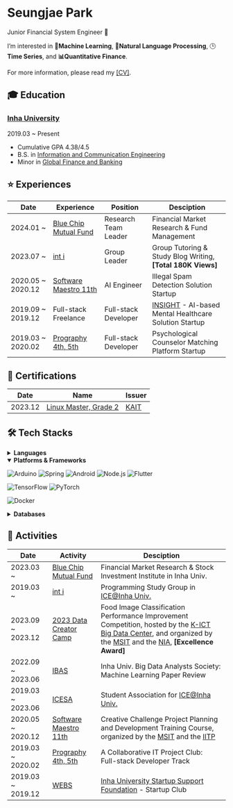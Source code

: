 # Seungjae Park

Junior Financial System Engineer 🌱

I’m interested in **🤖Machine Learning**, **📖Natural Language Processing**, 🕒**Time Series**, and **📊Quantitative Finance**.

For more information, please read my [[CV]](https://Astro36.github.io/Astro36/CV_Park.pdf).

## 🎓 Education

### [Inha University](http://www.inha.ac.kr/)

2019.03 ~ Present

- Cumulative GPA 4.38/4.5
- B.S. in [Information and Communication Engineering](https://ice.inha.ac.kr/ice/index.do)
- Minor in [Global Finance and Banking](https://gfiba.inha.ac.kr/gfiba/index.do)

## ⭐ Experiences

| Date | Experience | Position | Desciption |
| --- | --- | --- | --- |
| 2024.01 ~ | [‌Blue Chip Mutual Fund](https://inhabluechip.com/) | Research Team Leader | Financial Market Research & Fund Management |
| 2023.07 ~ | [int i](https://int-i.github.io/) | Group Leader | Group Tutoring & Study Blog Writing, **[Total 180K Views]** |
| 2020.05 ~ 2020.12 | [Software Maestro 11th](https://www.swmaestro.org/sw/main/main.do) | AI Engineer | Illegal Spam Detection Solution Startup |
| 2019.09 ~ 2019.12 | Full-stack Freelance | Full-stack Developer | [INSIGHT](https://insightsolution.github.io/) - AI-based Mental Healthcare Solution Startup |
| 2019.03 ~ 2020.02 | [Prography 4th, 5th](https://prography.org/) | Full-stack Developer | Psychological Counselor Matching Platform Startup |

## 📑 Certifications

| Date | Name | Issuer |
| --- | --- | --- |
| 2023.12 | [Linux Master, Grade 2](https://www.pqi.or.kr/inf/qul/infQulBasDetail.do?qulId=433) | [KAIT](https://www.ihd.or.kr/) |

## 🛠 Tech Stacks

<details>
<summary><b>Languages</b></summary>

![C++](https://img.shields.io/badge/C++-00599C?style=flat-square&logo=c%2B%2B&logoColor=white)
![Java](https://img.shields.io/badge/Java-ED8B00?style=flat-square&logo=openjdk&logoColor=white)
![Kotlin](https://img.shields.io/badge/Kotlin-7F52FF?style=flat-square&logo=kotlin&logoColor=white)
![JavaScript](https://img.shields.io/badge/JavaScript-F7DF1E?style=flat-square&logo=javascript&logoColor=black)
![TypeScript](https://img.shields.io/badge/TypeScript-3178C6?style=flat-square&logo=typescript&logoColor=white)
![Python](https://img.shields.io/badge/Python-3776AB?style=flat-square&logo=python&logoColor=white)
![Rust](https://img.shields.io/badge/Rust-000000?style=flat-square&logo=rust&logoColor=white)
![Dart](https://img.shields.io/badge/Dart-0175C2?style=flat-square&logo=dart&logoColor=white)

</details>

<details open>
<summary><b>Platforms & Frameworks</b></summary>

![Arduino](https://img.shields.io/badge/Arduino-00878F?style=flat-square&logo=arduino&logoColor=white)
![Spring](https://img.shields.io/badge/Spring-6DB33F?style=flat-square&logo=spring&logoColor=white)
![Android](https://img.shields.io/badge/Android-3DDC84?style=flat-square&logo=android&logoColor=white)
![Node.js](https://img.shields.io/badge/Node.js-339933?style=flat-square&logo=node.js&logoColor=white)
![Flutter](https://img.shields.io/badge/Flutter-02569B?style=flat-square&logo=flutter&logoColor=white)

![TensorFlow](https://img.shields.io/badge/TensorFlow-FF6F00?style=flat-square&logo=tensorflow&logoColor=white)
![PyTorch](https://img.shields.io/badge/PyTorch-EE4C2C?style=flat-square&logo=pytorch&logoColor=white)

![Docker](https://img.shields.io/badge/Docker-2496ED?style=flat-square&logo=docker&logoColor=white)

</details>

<details>
<summary><b>Databases</b></summary>

![MySQL](https://img.shields.io/badge/MySQL-4479A1?style=flat-square&logo=mysql&logoColor=white)
![PostgreSQL](https://img.shields.io/badge/PostgreSQL-4169E1?style=flat-square&logo=postgresql&logoColor=white)

</details>

## 🎯 Activities

| Date | Activity | Desciption |
| --- | --- | --- |
| 2023.03 ~ | [‌Blue Chip Mutual Fund](https://inhabluechip.com/) | Financial Market Research & Stock Investment Institute in Inha Univ. |
| 2019.03 ~ | [int i](https://int-i.github.io/) | Programming Study Group in [ICE@Inha Univ.](https://ice.inha.ac.kr/ice/2247/subview.do) |
| 2023.09 ~ 2023.12 | [2023 Data Creator Camp](https://kbig.kr/portal/kbig/keybiz/creatorcamp/info.page) | Food Image Classification Performance Improvement Competition, hosted by the [K­-ICT Big Data Center](https://kbig.kr/), and organized by the [MSIT](https://www.msit.go.kr/) and the [NIA](https://www.nia.or.kr/), **[Excellence Award]** |
| 2022.09 ~ 2023.06 | [IBAS](https://www.inhabas.com/) | Inha Univ. Big Data Analysts Society: Machine Learning Paper Review |
| 2019.03 ~ 2023.06 | [ICESA](https://ice.inha.ac.kr/ice/2246/subview.do) | Student Association for [ICE@Inha Univ.](https://ice.inha.ac.kr/ice/2246/subview.do) |
| 2020.05 ~ 2020.12 | [Software Maestro 11th](https://www.swmaestro.org/) | Creative Challenge Project Planning and Development Training Course, organized by the [MSIT](https://www.msit.go.kr/) and the [IITP](https://www.iitp.kr/) |
| 2019.03 ~ 2020.02 | [Prography 4th, 5th](https://prography.org/) | A Collaborative IT Project Club: Full-­stack Developer Track |
| 2019.03 ~ 2019.12 | [WEBS](https://cafe.naver.com/websinha) | [Inha University Startup Support Foundation](http://startup.inha.ac.kr/index.htm) - Startup Club |
